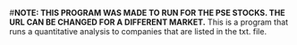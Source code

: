#**NOTE: THIS PROGRAM WAS MADE TO RUN FOR THE PSE STOCKS. THE URL CAN BE CHANGED FOR A DIFFERENT MARKET.**
This is a program that runs a quantitative analysis to companies that are listed in the txt. file. 
